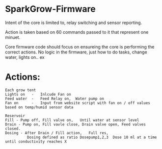SparkGrow-Firmware
==================
Intent of the core is limited to, relay switching and sensor reporting. 

Action is taken based on 60 commands passed to it that represent one minuet. 

Core firmware code should focus on ensureing the core is performing the correct actions.
  No logic in the firmware, just how to do tasks, change water, lights on.. ex

Actions:
==================
  
    Each grow tent
    Lights on   -   Inlcude Fan on 
    Feed water  -   Feed Relay on,  Water pump on
    Fan on      -   Input from website script with fan on / off values based on temp/humid sensor data
    
    Reservoir
    Fill - Pump off, Fill valve on,   Until water at sensor level
    Drain - Pump on, Fill vavle close, Drain valve open, Feed valves closed.
    Dosing - After Drain / Fill action,   Full res, 
              Dosing defined as ratio Dosepump1,2,3  Dose 10 ml at a time until conductivity reaches X
